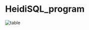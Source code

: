 # HeidiSQL_program

![table](https://user-images.githubusercontent.com/116793538/205302492-c97573a6-1816-4585-a299-d13820b897f3.png)
